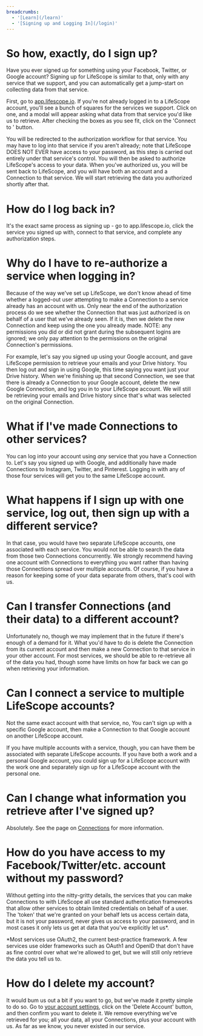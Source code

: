 ```yaml
---
breadcrumbs:
  - '[Learn](/learn)'
  - '[Signing up and Logging In](/login)'
---
```


# So how, exactly, do I sign up?

Have you ever signed up for something using your Facebook, Twitter, or Google account?
Signing up for LifeScope is similar to that, only with any service that we support, and you can automatically get a jump-start on collecting data from that service.

First, go to [app.lifescope.io](https://app.lifescope.io).
If you're not already logged in to a LifeScope account, you'll see a bunch of squares for the services we support.
Click on one, and a modal will appear asking what data from that service you'd like us to retrieve.
After checking the boxes as you see fit, click on the 'Connect to <Service>' button.

You will be redirected to the authorization workflow for that service.
You may have to log into that service if you aren't already; note that LifeScope DOES NOT EVER have access to your password, as this step is carried out entirely under that service's control.
You will then be asked to authorize LifeScope's access to your data.
When you've authorized us, you will be sent back to LifeScope, and you will have both an account and a Connection to that service.
We will start retrieving the data you authorized shortly after that.

# How do I log back in?

It's the exact same process as signing up - go to app.lifescope.io, click the service you signed up with, connect to that service, and complete any authorization steps.

# Why do I have to re-authorize a service when logging in?

Because of the way we've set up LifeScope, we don't know ahead of time whether a logged-out user attempting to make a Connection to a service already has an account with us.
Only near the end of the authorization process do we see whether the Connection that was just authorized is on behalf of a user that we've already seen.
If it is, then we delete the new Connection and keep using the one you already made.
NOTE: any permissions you did or did not grant during the subsequent logins are ignored; we only pay attention to the permissions on the original Connection's permissions.

For example, let's say you signed up using your Google account, and gave LifeScope permission to retrieve your emails and your Drive history.
You then log out and sign in using Google, this time saying you want just your Drive history.
When we're finishing up that second Connection, we see that there is already a Connection to your Google account, delete the new Google Connection, and log you in to your LifeScope account.
We will still be retrieving your emails and Drive history since that's what was selected on the original Connection.

# What if I've made Connections to other services?

You can log into your account using *any* service that you have a Connection to.
Let's say you signed up with Google, and additionally have made Connections to Instagram, Twitter, and Pinterest.
Logging in with any of those four services will get you to the same LifeScope account.

# What happens if I sign up with one service, log out, then sign up with a different service?

In that case, you would have two separate LifeScope accounts, one associated with each service.
You would not be able to search the data from those two Connections concurrently.
We strongly recommend having one account with Connections to everything you want rather than having those Connections spread over multiple accounts.
Of course, if you have a reason for keeping some of your data separate from others, that's cool with us.

# Can I transfer Connections (and their data) to a different account?

Unfortunately no, though we may implement that in the future if there's enough of a demand for it.
What you'd have to do is delete the Connection from its current account and then make a new Connection to that service in your other account.
For most services, we should be able to re-retrieve all of the data you had, though some have limits on how far back we can go when retrieving your information. 

# Can I connect a service to multiple LifeScope accounts?

Not the same exact account with that service, no,
You can't sign up with a specific Google account, then make a Connection to that Google account on another LifeScope account.

If you have multiple accounts with a service, though, you can have them be associated with separate LifeScope accounts.
If you have both a work and a personal Google account, you could sign up for a LifeScope account with the work one and separately sign up for a LifeScope account with the personal one.  

# Can I change what information you retrieve after I've signed up? 

Absolutely. See the page on [Connections](/learn/connections) for more information.

# How do you have access to my Facebook/Twitter/etc. account without my password?

Without getting into the nitty-gritty details, the services that you can make Connections to with LifeScope all use standard authentication frameworks that allow other services to obtain limited credentials on behalf of a user.
The 'token' that we're granted on your behalf lets us access certain data, but it is not your password, never gives us access to your password, and in most cases it only lets us get at data that you've explicitly let us*.

*Most services use OAuth2, the current best-practice framework. A few services use older frameworks such as OAuth1 and OpenID that don't have as fine control over what we're allowed to get, but we will still only retrieve the data you tell us to.

# How do I delete my account?

It would bum us out a bit if you want to go, but we've made it pretty simple to do so.
Go to [your account settings](/settings/account), click on the 'Delete Account' button, and then confirm you want to delete it.
We remove everything we've retrieved for you; all your data, all your Connections, plus your account with us.
As far as we know, you never existed in our service.
